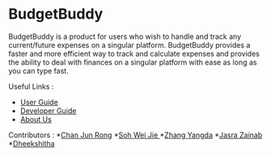 # BudgetBuddy
BudgetBuddy is a product for users who wish to handle and track any current/future expenses on a singular platform.
BudgetBuddy provides a faster and more efficient way to track and calculate expenses and provides the ability
to deal with finances on a singular platform with ease as long as you can type fast.

Useful Links :
* [User Guide](docs/UserGuide.md)
* [Developer Guide](docs/DeveloperGuide.md)
* [About Us](docs/AboutUs.md)

Contributors :
*[Chan Jun Rong](docs/team/itsmejr257.md)
*[Soh Wei Jie ](docs/team/sweijie24.md)
*[Zhang Yangda](docs/team/yyangdaa.md)
*[Jasra Zainab](docs/team/jasraa.md)
*[Dheekshitha](docs/team/dheekshitha2.md)